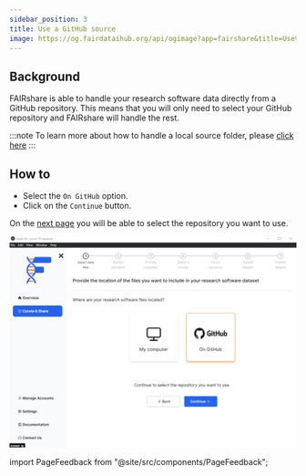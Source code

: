 ```yaml
---
sidebar_position: 3
title: Use a GitHub source
image: https://og.fairdataihub.org/api/ogimage?app=fairshare&title=Use%20a%20GitHub%20source&description=Curate%20and%20Share%20%7C%20Workflows
---
```


## Background

FAIRshare is able to handle your research software data directly from a GitHub repository. This means that you will only need to select your GitHub repository and FAIRshare will handle the rest.

:::note
To learn more about how to handle a local source folder, please [click here](/)
:::

## How to

- Select the `On GitHub` option.
- Click on the `Continue` button.

On the [next page](/) you will be able to select the repository you want to use.

![](./images/pickGithubSourceOption.png)

import PageFeedback from "@site/src/components/PageFeedback";

<PageFeedback />
